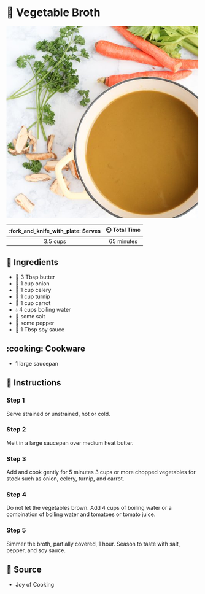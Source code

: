 # :stew: Vegetable Broth

![Vegetable Broth](../assets/images/vegetable-broth.jpg)

| :fork_and_knife_with_plate: Serves | :timer_clock: Total Time |
|:----------------------------------:|:-----------------------: |
| 3.5 cups | 65 minutes |

## :salt: Ingredients

- :butter: 3 Tbsp butter
- :onion: 1 cup onion
- :leafy_green: 1 cup celery
- :garlic: 1 cup turnip
- :carrot: 1 cup carrot
- :droplet: 4 cups boiling water
- :salt: some salt
- :salt: some pepper
- :takeout_box: 1 Tbsp soy sauce

## :cooking: Cookware

- 1 large saucepan

## :pencil: Instructions

### Step 1

Serve strained or unstrained, hot or cold.

### Step 2

Melt in a large saucepan over medium heat butter.

### Step 3

Add and cook gently for 5 minutes 3 cups or more chopped vegetables for stock such as onion, celery, turnip, and carrot.

### Step 4

Do not let the vegetables brown. Add 4 cups of boiling water or a combination of boiling water and tomatoes or tomato
juice.

### Step 5

Simmer the broth, partially covered, 1 hour. Season to taste with salt, pepper, and soy sauce.

## :link: Source

- Joy of Cooking
